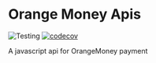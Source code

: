 # Orange Money Apis
![Testing](https://github.com/karibu-cap/orange_money_apis_js/actions/workflows/health.yml/badge.svg)   [![codecov](https://codecov.io/gh/karibu-cap/orange_money_apis/branch/dev/graph/badge.svg?token=ODEACR6NKE)](https://codecov.io/gh/karibu-cap/orange_money_apis) 


A javascript api for OrangeMoney payment
